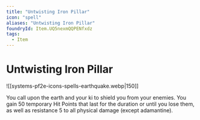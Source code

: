 ```yaml
---
title: "Untwisting Iron Pillar"
icon: "spell"
aliases: "Untwisting Iron Pillar"
foundryId: Item.UQ5nexmQQPENfxdz
tags:
  - Item
---
```


# Untwisting Iron Pillar
![[systems-pf2e-icons-spells-earthquake.webp|150]]

You call upon the earth and your ki to shield you from your enemies. You gain 50 temporary Hit Points that last for the duration or until you lose them, as well as resistance 5 to all physical damage (except adamantine).


